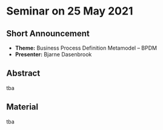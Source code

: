 # Seminar on 25 May 2021

## Short Announcement

* __Theme:__  Business Process Definition Metamodel &ndash; BPDM
* __Presenter:__ Bjarne Dasenbrook

## Abstract

tba

## Material

tba
